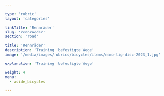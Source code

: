 ```yaml
---

type: 'rubric'
layout: 'categories'

linkTitle: 'Rennräder'
slug: 'rennraeder'
section: 'road'

title: 'Rennräder'
description: 'Training, befestigte Wege'
image: '/media/images/rubrics/bicycles/items/nemo-tig-disc-2023_1.jpg'

explanation: 'Training, befestigte Wege'

weight: 4
menu:
  - aside_bicycles

---
```

